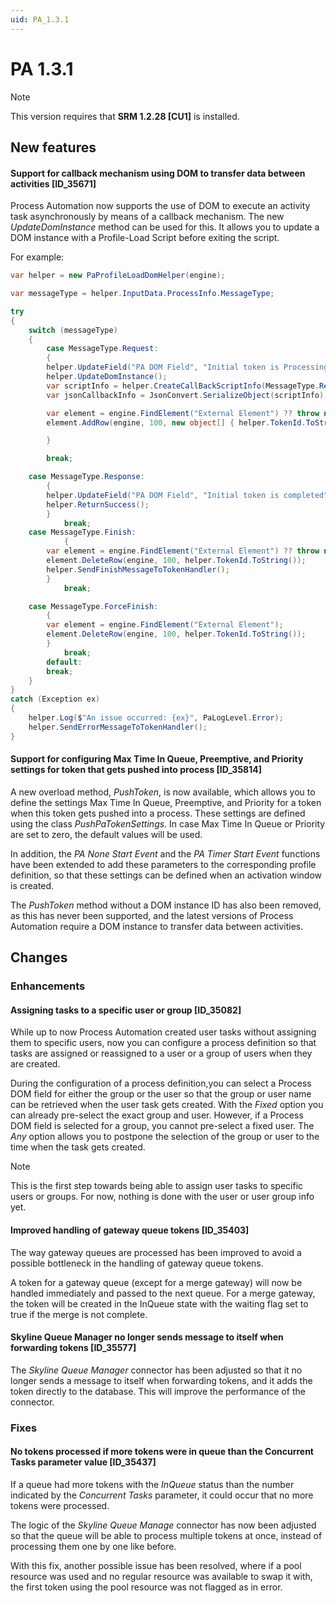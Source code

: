 ```yaml
---
uid: PA_1.3.1
---
```


# PA 1.3.1

> [!NOTE]
> This version requires that **SRM 1.2.28 [CU1]** is installed.

## New features

#### Support for callback mechanism using DOM to transfer data between activities [ID_35671]

Process Automation now supports the use of DOM to execute an activity task asynchronously by means of a callback mechanism. The new *UpdateDomInstance* method can be used for this. It allows you to update a DOM instance with a Profile-Load Script before exiting the script.

For example:

```csharp
var helper = new PaProfileLoadDomHelper(engine);

var messageType = helper.InputData.ProcessInfo.MessageType;

try
{
    switch (messageType)
    {
        case MessageType.Request:
        {
        helper.UpdateField("PA DOM Field", "Initial token is Processing");
        helper.UpdateDomInstance();
        var scriptInfo = helper.CreateCallBackScriptInfo(MessageType.Response);
        var jsonCallbackInfo = JsonConvert.SerializeObject(scriptInfo);

        var element = engine.FindElement("External Element") ?? throw new ElementNotFoundException("Failed to find element 'External Element'");
        element.AddRow(engine, 100, new object[] { helper.TokenId.ToString(), 1, jsonCallbackInfo });

        }

        break;

    case MessageType.Response:
        {
        helper.UpdateField("PA DOM Field", "Initial token is completed");
        helper.ReturnSuccess();
        }
            break;
    case MessageType.Finish:
            {
        var element = engine.FindElement("External Element") ?? throw new ElementNotFoundException("Failed to find element 'External Element'");
        element.DeleteRow(engine, 100, helper.TokenId.ToString());
        helper.SendFinishMessageToTokenHandler();
        }            
            break;

    case MessageType.ForceFinish:
        {
        var element = engine.FindElement("External Element");
        element.DeleteRow(engine, 100, helper.TokenId.ToString());
        }
            break;
        default:
        break;
    }
}
catch (Exception ex)
{
    helper.Log($"An issue occurred: {ex}", PaLogLevel.Error);
    helper.SendErrorMessageToTokenHandler();
}
```

#### Support for configuring Max Time In Queue, Preemptive, and Priority settings for token that gets pushed into process [ID_35814]

A new overload method, *PushToken*, is now available, which allows you to define the settings Max Time In Queue, Preemptive, and Priority for a token when this token gets pushed into a process. These settings are defined using the class *PushPaTokenSettings*. In case Max Time In Queue or Priority are set to zero, the default values will be used.

In addition, the *PA None Start Event* and the *PA Timer Start Event* functions have been extended to add these parameters to the corresponding profile definition, so that these settings can be defined when an activation window is created.

The *PushToken* method without a DOM instance ID has also been removed, as this has never been supported, and the latest versions of Process Automation require a DOM instance to transfer data between activities.

## Changes

### Enhancements

#### Assigning tasks to a specific user or group [ID_35082]

While up to now Process Automation created user tasks without assigning them to specific users, now you can configure a process definition so that tasks are assigned or reassigned to a user or a group of users when they are created.

During the configuration of a process definition,you can select a Process DOM field for either the group or the user so that the group or user name can be retrieved when the user task gets created. With the *Fixed* option you can already pre-select the exact group and user. However, if a Process DOM field is selected for a group, you cannot pre-select a fixed user. The *Any* option allows you to postpone the selection of the group or user to the time when the task gets created.

> [!NOTE]
> This is the first step towards being able to assign user tasks to specific users or groups. For now, nothing is done with the user or user group info yet.

#### Improved handling of gateway queue tokens [ID_35403]

The way gateway queues are processed has been improved to avoid a possible bottleneck in the handling of gateway queue tokens.

A token for a gateway queue (except for a merge gateway) will now be handled immediately and passed to the next queue. For a merge gateway, the token will be created in the InQueue state with the waiting flag set to true if the merge is not complete.

#### Skyline Queue Manager no longer sends message to itself when forwarding tokens [ID_35577]

The *Skyline Queue Manager* connector has been adjusted so that it no longer sends a message to itself when forwarding tokens, and it adds the token directly to the database. This will improve the performance of the connector.

### Fixes

#### No tokens processed if more tokens were in queue than the Concurrent Tasks parameter value [ID_35437]

If a queue had more tokens with the *InQueue* status than the number indicated by the *Concurrent Tasks* parameter, it could occur that no more tokens were processed.

The logic of the *Skyline Queue Manage* connector has now been adjusted so that the queue will be able to process multiple tokens at once, instead of processing them one by one like before.

With this fix, another possible issue has been resolved, where if a pool resource was used and no regular resource was available to swap it with, the first token using the pool resource was not flagged as in error.
